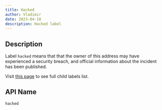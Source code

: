 ```yaml
---
title: Hacked
author: Vladimir
date: 2023-04-18
description: Hacked label
---
```


## Description

Label `hacked` means that that the owner of this address may have experienced a security breach, and official information about the incident has been published.

Visit [this page](labels/#domains) to see full child labels list.

## API Name

`hacked`